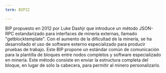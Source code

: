 ```yaml
---
term: BIP22

---
```

BIP propuesto en 2012 por Luke Dashjr que introduce un método JSON-RPC estandarizado para interfaces de minería externas, llamado "getblocktemplate". Con el aumento de la dificultad de la minería, se ha desarrollado el uso de software externo especializado para producir pruebas de trabajo. Este BIP propone un estándar común de comunicación para la plantilla de bloques entre nodos completos y software especializado en minería. Este método consiste en enviar la estructura completa del bloque, en lugar de sólo la cabecera, para permitir al minero personalizarlo.